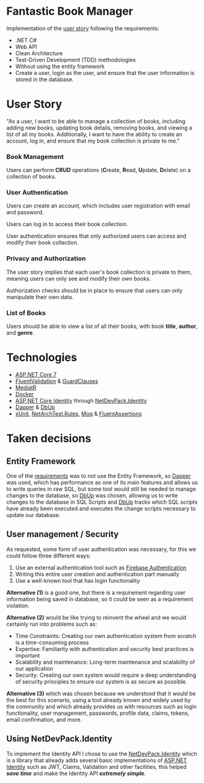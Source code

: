 # Fantastic Book Manager
Implementation of the [user story](#user-story) following the requirements:
- .NET C#
- Web API
- Clean Architecture
- Test-Driven Development (TDD) methodologies
- Without using the entity framework
- Create a user, login as the user, and
ensure that the user information is stored in the database.

# User Story
"As a user, I want to be able to manage a collection of books, including adding new books, updating book details, removing books, and viewing a list of all my books. Additionally, I want to have the ability to create an account, log in, and ensure that my book collection is private to me."

### Book Management
Users can perform **CRUD** operations (**C**reate, **R**ead, **U**pdate, **D**elete) on a collection of books. 

### User Authentication
Users can create an account, which includes user registration with email and password.

Users can log in to access their book collection.

User authentication ensures that only authorized users can access and modify their book collection.

### Privacy and Authorization
The user story implies that each user's book collection is private to them, meaning users can only see and modify their own books.

Authorization checks should be in place to ensure that users can only manipulate their own data.

### List of Books
Users should be able to view a list of all their books, with book **title**, **author**, and **genre**.

# Technologies
* [ASP.NET Core 7](https://docs.microsoft.com/en-us/aspnet/core/introduction-to-aspnet-core)
* [FluentValidation](https://fluentvalidation.net/) & [GuardClauses](https://github.com/ardalis/GuardClauses)
* [MediatR](https://github.com/jbogard/MediatR)
* [Docker](https://github.com/docker)
* [ASP.NET Core Identity](https://github.com/dotnet/AspNetCore/tree/main/src/Identity) through [NetDevPack.Identity](https://github.com/NetDevPack/Security.Identity)
* [Dapper](https://github.com/DapperLib/Dapper) & [DbUp](https://github.com/DbUp/DbUp)
* [xUnit](https://github.com/xunit/xunit), [NetArchTest.Rules](https://github.com/BenMorris/NetArchTest), [Moq](https://github.com/moq) & [FluentAssertions](https://github.com/fluentassertions/fluentassertions)

# Taken decisions

## Entity Framework
One of the [requirements](#fantastic-book-manager) was to not use the Entity Framework, so [Dapper](https://github.com/DapperLib/Dapper) was used, which has performance as one of its main features and allows us to write queries in raw SQL, but some tool would still be needed to manage changes to the database, so [DbUp](https://github.com/DbUp/DbUp) was chosen, allowing us to write changes to the database in SQL Scripts and [DbUp](https://github.com/DbUp/DbUp) tracks which SQL scripts have already been executed and executes the change scripts necessary to update our database.

## User management / Security
As requested, some form of user authentication was necessary, for this we could follow three different ways:
1. Use an external authentication tool such as [Firebase Authentication](https://code-maze.com/dotnet-firebase-authentication/)
2. Writing this entire user creation and authentication part manually
3. Use a well-known tool that has login functionality

**Alternative (1)** is a good one, but there is a requirement regarding user information being saved in database, so it could be seen as a requirement violation.

**Alternative (2)** would be like trying to reinvent the wheel and we would certainly run into problems such as:
- Time Constraints: Creating our own authentication system from scratch is a time-consuming process
- Expertise: Familiarity with authentication and security best practices is important
- Scalability and maintenance: Long-term maintenance and scalability of our application
- Security: Creating our own system would require a deep understanding of security principles to ensure our system is as secure as possible.

**Alternative (3)** which was chosen because we understood that it would be the best for this scenario, using a tool already known and widely used by the community and which already provides us with resources such as login functionality, user management, passwords, profile data, claims, tokens, email confirmation, and more.

## Using NetDevPack.Identity
To implement the Identity API I chose to use the [NetDevPack.Identity](https://github.com/NetDevPack/Security.Identity) which is a library that already adds several basic implementations of [ASP.NET Identity](https://github.com/dotnet/AspNetCore/tree/main/src/Identity) such as JWT, Claims, Validation and other facilities, this helped **_save time_** and make the Identity API **_extremely simple_**.